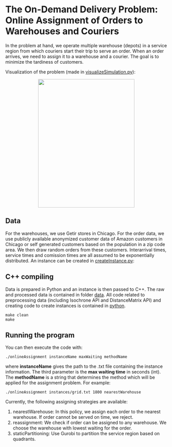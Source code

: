 # The On-Demand Delivery Problem: Online Assignment of Orders to Warehouses and Couriers

In the problem at hand, we operate multiple warehouse (depots) in a service region from which couriers start their trip to serve an order. When an order arrives, we need to assign it to a warehouse and a courier. The goal is to minimize the tardiness of customers.

Visualization of the problem (made in [visualizeSimulation.py](python/visualizeSimulation.py)):

<p align="center">
<img src="animation.gif" width="300" height="400" align="center">
</p>


## Data
For the warehouses, we use Getir stores in Chicago. For the order data, we use publicly available anonymized customer data of Amazon customers in Chicago or self generated customers based on the population in a zip code area. We then draw random orders from these customers. Interarrival times, service times and comission times are all assumed to be exponentially distributed. An instance can be created in [createInstance.py](python/createInstance.py):


## C++ compiling 
Data is prepared in Python and an instance is then passed to C++. The raw and processed data is contained in folder [data](data). All code related to preprocessing data (including Isochrone API and DistanceMatrix API) and creating code to create instances is contained in [python](python).

```
make clean
make
```

## Running the program

You can then execute the code with:

```
./onlineAssignment instanceName maxWaiting methodName
```

where **instanceName** gives the path to the .txt file containing the instance information. The third parameter is the **max waiting time** in seconds (int). The **methodName** is a string that determines the method which will be applied for the assignment problem. For example:

```
./onlineAssignment instances/grid.txt 1800 nearestWarehouse
```

Currently, the following assigning strategies are available:
1. nearestWarehouse: In this policy, we assign each order to the nearest warehouse. If order cannot be served on time, we reject.
2. reassignment: We check if order can be assigned to any warehouse. We choose the warehouse with lowest waiting for the order.
3. staticPartitioning: Use Gurobi to partition the service region based on quadrants. 